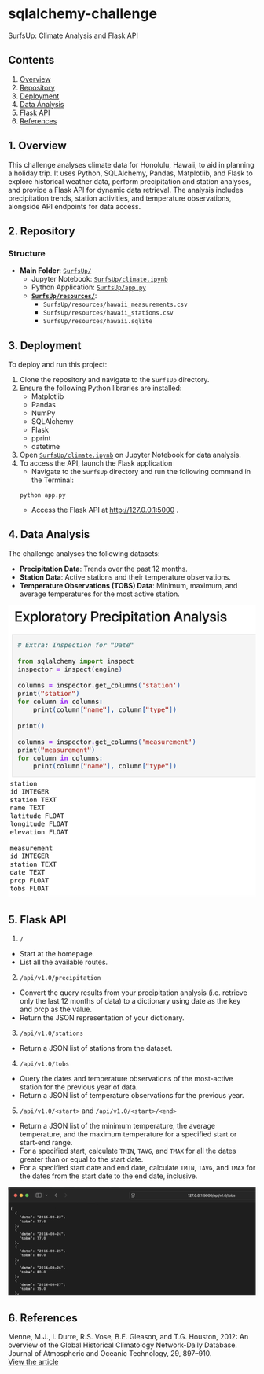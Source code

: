 # sqlalchemy-challenge
SurfsUp: Climate Analysis and Flask API

## Contents
1. [Overview](#1-overview)  
2. [Repository](#2-repository)  
3. [Deployment](#3-deployment)  
4. [Data Analysis](#4-data-analysis)  
5. [Flask API](#5-flask-api)
6. [References](#6-references)  


## 1. Overview
This challenge analyses climate data for Honolulu, Hawaii, to aid in planning a holiday trip. It uses Python, SQLAlchemy, Pandas, Matplotlib, and Flask to explore historical weather data, perform precipitation and station analyses, and provide a Flask API for dynamic data retrieval. The analysis includes precipitation trends, station activities, and temperature observations, alongside API endpoints for data access.


## 2. Repository

### Structure
- **Main Folder**: [`SurfsUp/`](SurfsUp)
  - Jupyter Notebook: [`SurfsUp/climate.ipynb`](SurfsUp/climate.ipynb)
  - Python Application: [`SurfsUp/app.py`](SurfsUp/app.py)
  - **[`SurfsUp/resources/`](SurfsUp/resources)**:
    - `SurfsUp/resources/hawaii_measurements.csv`
    - `SurfsUp/resources/hawaii_stations.csv`
    - `SurfsUp/resources/hawaii.sqlite`


## 3. Deployment
To deploy and run this project:
1. Clone the repository and navigate to the `SurfsUp` directory.
2. Ensure the following Python libraries are installed:
   - Matplotlib
   - Pandas
   - NumPy
   - SQLAlchemy
   - Flask
   - pprint
   - datetime
3. Open [`SurfsUp/climate.ipynb`](SurfsUp/climate.ipynb) on Jupyter Notebook for data analysis.
4. To access the API, launch the Flask application
   - Navigate to the `SurfsUp` directory and run the following command in the Terminal:
   ```
   python app.py
   ```
   - Access the Flask API at http://127.0.0.1:5000 .


## 4. Data Analysis
The challenge analyses the following datasets:
- **Precipitation Data**: Trends over the past 12 months.
- **Station Data**: Active stations and their temperature observations.
- **Temperature Observations (TOBS) Data**: Minimum, maximum, and average temperatures for the most active station.

![SQLAlchemy](images/sqlalchemy.png)

## 5. Flask API
1. `/`
- Start at the homepage.
- List all the available routes.
2. `/api/v1.0/precipitation`
- Convert the query results from your precipitation analysis (i.e. retrieve only the last 12 months of data) to a dictionary using date as the key and prcp as the value.
- Return the JSON representation of your dictionary.
3. `/api/v1.0/stations`
- Return a JSON list of stations from the dataset.
4. `/api/v1.0/tobs`
- Query the dates and temperature observations of the most-active station for the previous year of data.
- Return a JSON list of temperature observations for the previous year.
5. `/api/v1.0/<start>` and `/api/v1.0/<start>/<end>`
- Return a JSON list of the minimum temperature, the average temperature, and the maximum temperature for a specified start or start-end range.
- For a specified start, calculate `TMIN`, `TAVG`, and `TMAX` for all the dates greater than or equal to the start date.
- For a specified start date and end date, calculate `TMIN`, `TAVG`, and `TMAX` for the dates from the start date to the end date, inclusive.

![Flask](images/flask.png)

## 6. References
Menne, M.J., I. Durre, R.S. Vose, B.E. Gleason, and T.G. Houston, 2012: An overview of the Global Historical Climatology Network-Daily Database. Journal of Atmospheric and Oceanic Technology, 29, 897–910.  
[View the article](https://journals.ametsoc.org/view/journals/atot/29/7/jtech-d-11-00103_1.xml)
